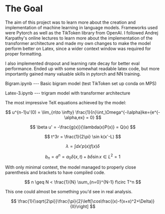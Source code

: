 # The Goal

The aim of this project was to learn more about the creation and implementation of machine learning in language models. Frameworks used were Pytorch as well as the TikToken library from OpenAI. I followed Andrej Karpathy's online lectures to learn more about the implementation of the transformer architecture and made my own changes to make the model perform better on Latex, since a wider context window was required for proper formatting.

I also implemented dropout and learning rate decay for better eval performance. Ended up with some somewhat readable latex code, but more importantly gained many valuable skills in pytorch and NN training.

Bigram.ipynb --- Basic bigram model (test TikToken set up conda on MPS)

Latex-3.ipynb --- trigram model with transformer architecture

The most impressive TeX equations achieved by the model:

$$
u^{n-1}u'(0) = \lim_{n\to \infty} \frac{1}{n}\int_\Omega^{-i\alpha}ke={e^{-\alpha,ex} = 0}
$$

$$
\beta u' = -\frac{g(x)}{\lambda(x)P(x)} = Q(x)
$$

$$
t^3r = \frac{1}{2\pi} \sin k(x'-L)
$$

$$
\lambda = \int dx' p(x) f(x) \delta
$$

$$
b_n=a^{n} = a_0 \delta (x,t) + b\delta\sin{x\in L^2} = 1
$$

With only minimal context, the model managed to properly close parenthesis and brackets to have compiled code.

$$
n \geq N < \frac{1}{N} \sum_{n=0}^{N-1} f\circ T^n
$$

This one could almost be something you'd see in real analysis.

$$
\frac{1}{\sqrt{2\pi}}\frac{\pi}{2}\left[\cos\frac{(x)-f(x+x)^2+\Delta)}{II}\right]
$$
